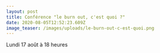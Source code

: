```yaml
---
layout: post
title: Conférence "le burn out, c'est quoi ?"
date: 2020-08-05T12:52:23.609Z
image_teaser: /images/uploads/le-burn-out-c-est-quoi.png
---
```

Lundi 17 août à 18 heures